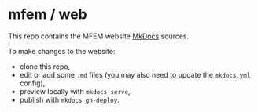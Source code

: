 # mfem / web

This repo contains the MFEM website [MkDocs](mkdocs.org) sources. 

To make changes to the website:

- clone this repo,
- edit or add some ```.md``` files (you may also need to update the ```mkdocs.yml``` config),
- preview locally with ```mkdocs serve```,
- publish with ```mkdocs gh-deploy```.
